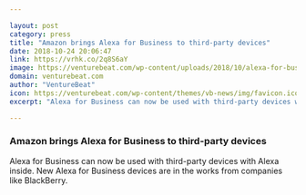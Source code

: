 ```yaml
---

layout: post
category: press
title: "Amazon brings Alexa for Business to third-party devices"
date: 2018-10-24 20:06:47
link: https://vrhk.co/2q8S6aY
image: https://venturebeat.com/wp-content/uploads/2018/10/alexa-for-business.png?fit=1280%2C720&strip=all
domain: venturebeat.com
author: "VentureBeat"
icon: https://venturebeat.com/wp-content/themes/vb-news/img/favicon.ico
excerpt: "Alexa for Business can now be used with third-party devices with Alexa inside. New Alexa for Business devices are in the works from companies like BlackBerry."

---
```


### Amazon brings Alexa for Business to third-party devices

Alexa for Business can now be used with third-party devices with Alexa inside. New Alexa for Business devices are in the works from companies like BlackBerry.